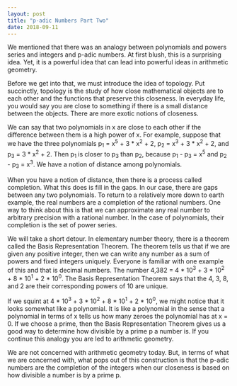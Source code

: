 ```yaml
---
layout: post
title: "p-adic Numbers Part Two"
date: 2018-09-11
---
```


We mentioned that there was an analogy between polynomials and powers series and integers and p-adic numbers. At first blush, this is a surprising idea. Yet, it is a powerful idea that can lead into powerful ideas in arithmetic geometry.

Before we get into that, we must introduce the idea of topology. Put succinctly, topology is the study of how close mathematical objects are to each other and the functions that preserve this closeness. In everyday life, you would say you are close to something if there is a small distance between the objects. There are more exotic notions of closeness.

We can say that two polynomials in x are close to each other if the difference between them is a high power of x. For example, suppose that we have the three polynomials p<sub>1</sub> = x<sup>5</sup> + 3 * x<sup>2</sup> + 2, p<sub>2</sub> = x<sup>3</sup> + 3 * x<sup>2</sup> + 2, and p<sub>3</sub> = 3 * x<sup>2</sup> + 2. Then p<sub>1</sub> is closer to p<sub>3</sub> than p<sub>2</sub>, because p<sub>1</sub> - p<sub>3</sub> = x<sup>5</sup> and p<sub>2</sub> - p<sub>3</sub> = x<sup>3</sup>. We have a notion of distance among polynomials.

When you have a notion of distance, then there is a process called completion. What this does is fill in the gaps. In our case, there are gaps between any two polynomials. To return to a relatively more down to earth example, the real numbers are a completion of the rational numbers. One way to think about this is that we can approximate any real number to arbitrary precision with a rational number. In the case of polynomials, their completion is the set of power series.

We will take a short detour. In elementary number theory, there is a theorem called the Basis Representation Theorem. The theorem tells us that if we are given any positive integer, then we can write any number as a sum of powers and fixed integers uniquely. Everyone is familiar with one example of this and that is decimal numbers. The number 4,382 = 4 * 10<sup>3</sup> + 3 * 10<sup>2</sup> + 8 * 10<sup>1</sup> + 2 * 10<sup>0</sup>. The Basis Representation Theorem says that the 4, 3, 8, and 2 are their corresponding powers of 10 are unique.

If we squint at 4 * 10<sup>3</sup> + 3 * 10<sup>2</sup> + 8 * 10<sup>1</sup> + 2 * 10<sup>0</sup>, we might notice that it looks somewhat like a polynomial. It is like a polynomial in the sense that a polynomial in terms of x tells us how many zeroes the polynomial has at x = 0. If we choose a prime, then the Basis Representation Theorem gives us a good way to determine how divisible by a prime p a number is. If you continue this analogy you are led to arithmetic geometry.

We are not concerned with arithmetic geometry today. But, in terms of what we are concerned with, what pops out of this construction is that the p-adic numbers are the completion of the integers when our closeness is based on how divisible a number is by a prime p.
